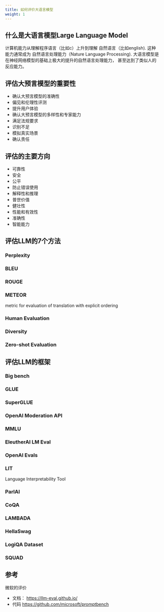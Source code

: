 ```yaml
---
title: 如何评价大语言模型
weight: 1
---
```


## 什么是大语言模型Large Language Model

计算机能力从理解程序语言（比如c）上升到理解 自然语言（比如english). 这种能力通常成为 自然语言处理能力（Nature Language Processing). 
大语言模型是在神经网络模型的基础上极大的提升的自然语言处理能力， 甚至达到了类似人的反应能力。

## 评估大预言模型的重要性

- 确认大预言模型的准确性
- 偏见和伦理性评测
- 提升用户体验
- 确认大预言模型的多样性和专家能力
- 满足法规要求
- 识别不足
- 模拟真实场景
- 确认责任

## 评估的主要方向

- 可靠性
- 安全
- 公平
- 防止错误使用
- 解释性和推理
- 普世价值
- 健壮性
- 性能和有效性
- 准确性
- 智能能力

## 评估LLM的7个方法

### Perplexity

### BLEU

### ROUGE

### METEOR

metric for evaluation of translation with explicit ordering

### Human Evaluation

### Diversity

### Zero-shot Evaluation

## 评估LLM的框架

### Big bench

### GLUE 

### SuperGLUE

### OpenAI Moderation API

### MMLU

### EleutherAI LM Eval

### OpenAI Evals

### LIT

Language Interpretability Tool

### ParlAI

### CoQA

### LAMBADA

### HellaSwag

### LogiQA Dataset

### SQUAD

## 参考

微软的评价

- 文档： https://llm-eval.github.io/
- 代码 https://github.com/microsoft/promptbench